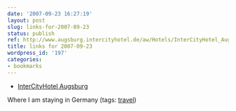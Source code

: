 ```yaml
---
date: '2007-09-23 16:27:19'
layout: post
slug: links-for-2007-09-23
status: publish
ref: http://www.augsburg.intercityhotel.de/aw/Hotels/InterCityHotel_Augsburg/~cna/Englisch/
title: links for 2007-09-23
wordpress_id: '197'
categories:
- bookmarks
---
```




  * [InterCityHotel Augsburg](http://www.augsburg.intercityhotel.de/aw/Hotels/InterCityHotel_Augsburg/~cna/Englisch/)




Where I am staying in Germany (tags: [travel](http://del.icio.us/eob/travel))






